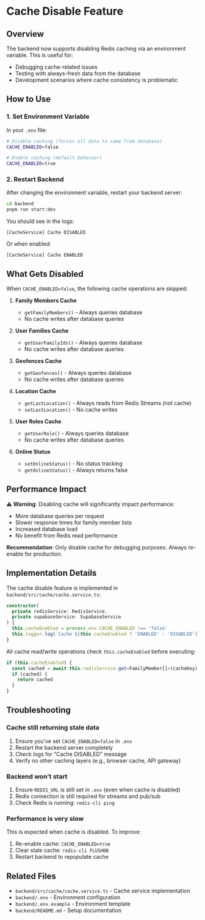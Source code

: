 # Cache Disable Feature

## Overview

The backend now supports disabling Redis caching via an environment variable. This is useful for:

- Debugging cache-related issues
- Testing with always-fresh data from the database
- Development scenarios where cache consistency is problematic

## How to Use

### 1. Set Environment Variable

In your `.env` file:

```bash
# Disable caching (forces all data to come from database)
CACHE_ENABLED=false

# Enable caching (default behavior)
CACHE_ENABLED=true
```

### 2. Restart Backend

After changing the environment variable, restart your backend server:

```bash
cd backend
pnpm run start:dev
```

You should see in the logs:

```
[CacheService] Cache DISABLED
```

Or when enabled:

```
[CacheService] Cache ENABLED
```

## What Gets Disabled

When `CACHE_ENABLED=false`, the following cache operations are skipped:

1. **Family Members Cache**
   - `getFamilyMembers()` - Always queries database
   - No cache writes after database queries

2. **User Families Cache**
   - `getUserFamilyIds()` - Always queries database
   - No cache writes after database queries

3. **Geofences Cache**
   - `getGeofences()` - Always queries database
   - No cache writes after database queries

4. **Location Cache**
   - `getLastLocation()` - Always reads from Redis Streams (not cache)
   - `setLastLocation()` - No cache writes
5. **User Roles Cache**
   - `getUserRole()` - Always queries database
   - No cache writes after database queries

6. **Online Status**
   - `setOnlineStatus()` - No status tracking
   - `getOnlineStatus()` - Always returns false

## Performance Impact

⚠️ **Warning**: Disabling cache will significantly impact performance:

- More database queries per request
- Slower response times for family member lists
- Increased database load
- No benefit from Redis read performance

**Recommendation**: Only disable cache for debugging purposes. Always re-enable for production.

## Implementation Details

The cache disable feature is implemented in `backend/src/cache/cache.service.ts`:

```typescript
constructor(
  private redisService: RedisService,
  private supabaseService: SupabaseService
) {
  this.cacheEnabled = process.env.CACHE_ENABLED !== 'false'
  this.logger.log(`Cache ${this.cacheEnabled ? 'ENABLED' : 'DISABLED'}`)
}
```

All cache read/write operations check `this.cacheEnabled` before executing:

```typescript
if (this.cacheEnabled) {
  const cached = await this.redisService.get<FamilyMember[]>(cacheKey)
  if (cached) {
    return cached
  }
}
```

## Troubleshooting

### Cache still returning stale data

1. Ensure you've set `CACHE_ENABLED=false` in `.env`
2. Restart the backend server completely
3. Check logs for "Cache DISABLED" message
4. Verify no other caching layers (e.g., browser cache, API gateway)

### Backend won't start

1. Ensure `REDIS_URL` is still set in `.env` (even when cache is disabled)
2. Redis connection is still required for streams and pub/sub
3. Check Redis is running: `redis-cli ping`

### Performance is very slow

This is expected when cache is disabled. To improve:

1. Re-enable cache: `CACHE_ENABLED=true`
2. Clear stale cache: `redis-cli FLUSHDB`
3. Restart backend to repopulate cache

## Related Files

- `backend/src/cache/cache.service.ts` - Cache service implementation
- `backend/.env` - Environment configuration
- `backend/.env.example` - Environment template
- `backend/README.md` - Setup documentation
